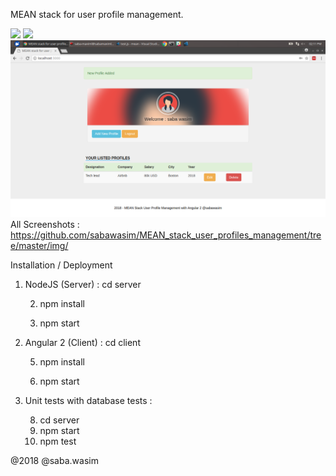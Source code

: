 MEAN stack for user profile management.

<img src="https://github.com/sabawasim/MEAN_stack_user_profiles_management/tree/master/img/1.png"></img>
<img src="https://github.com/sabawasim/MEAN_stack_user_profiles_management/tree/master/img/2.png"></img>
<img src="https://raw.githubusercontent.com/sabawasim/MEAN_stack_user_profiles_management/master/img/3.png"></img>
All Screenshots : https://github.com/sabawasim/MEAN_stack_user_profiles_management/tree/master/img/

Installation / Deployment

1. NodeJS (Server) : cd server

    2. npm install

    3. npm start

4. Angular 2 (Client) : cd client

    5. npm install

    6. npm start

7. Unit tests with database tests :

    8. cd server
    9. npm start
    10. npm test

@2018 @saba.wasim
